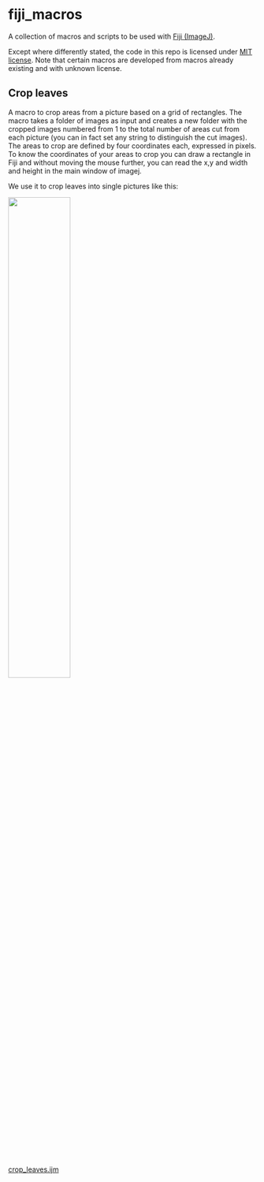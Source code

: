 # fiji_macros

A collection of macros and scripts to be used with [Fiji (ImageJ)](https://imagej.net/software/fiji/).

Except where differently stated, the code in this repo is licensed under [MIT license](LICENSE.txt). Note that certain macros are developed from macros already existing and with unknown license.

## Crop leaves

A macro to crop areas from a picture based on a grid of rectangles. The macro takes a folder of images as input and creates a new folder with the cropped images numbered from 1 to the total number of areas cut from each picture (you can in fact set any string to distinguish the cut images). The areas to crop are defined by four coordinates each, expressed in pixels. To know the coordinates of your areas to crop you can draw a rectangle in Fiji and without moving the mouse further, you can read the x,y and width and height in the main window of imagej.

We use it to crop leaves into single pictures like this:

<img src="https://user-images.githubusercontent.com/25846389/138696182-6a8d5759-17bc-4913-9eaf-59999112d557.png" width=50% height=50%>

[crop_leaves.ijm](scripts/crop_leaves.ijm)

